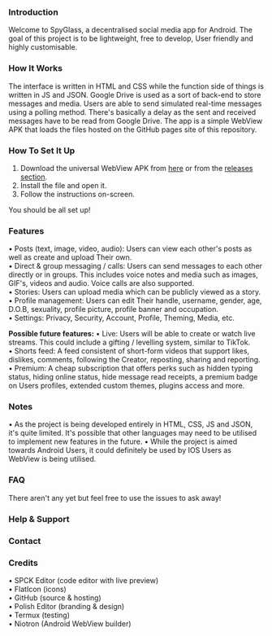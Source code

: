### Introduction
Welcome to SpyGlass, a decentralised social media app for Android. The goal of this project is to be lightweight, free to develop, User friendly and highly customisable.

### How It Works
The interface is written in HTML and CSS while the function side of things is written in JS and JSON. Google Drive is used as a sort of back-end to store messages and media. Users are able to send simulated real-time messages using a polling method. There's basically a delay as the sent and received messages have to be read from Google Drive.
The app is a simple WebView APK that loads the files hosted on the GitHub pages site of this repository.

### How To Set It Up
1. Download the universal WebView APK from [here](https://google.com/404) or from the [releases section](https://google.com/404).
2. Install the file and open it.
3. Follow the instructions on-screen.

You should be all set up!

### Features
• Posts (text, image, video, audio): Users can view each other's posts as well as create and upload Their own.  
• Direct & group messaging / calls: Users can send messages to each other directly or in groups. This includes voice notes and media such as images, GIF's, videos and audio. Voice calls are also supported.  
• Stories: Users can upload media which can be publicly viewed as a story.  
• Profile management: Users can edit Their handle, username, gender, age, D.O.B, sexuality, profile picture, profile banner and occupation.  
• Settings: Privacy, Security, Account, Profile, Theming, Media, etc.

**Possible future features:**
• Live: Users will be able to create or watch live streams. This could include a gifting / levelling system, similar to TikTok.  
• Shorts feed: A feed consistent of short-form videos that support likes, dislikes, comments, following the Creator, reposting, sharing and reporting.  
• Premium: A cheap subscription that offers perks such as hidden typing status, hiding online status, hide message read receipts, a premium badge on Users profiles, extended custom themes, plugins access and more.

### Notes
• As the project is being developed entirely in HTML, CSS, JS and JSON, it's quite limited. It's possible that other languages may need to be utilised to implement new features in the future.
• While the project is aimed towards Android Users, it could definitely be used by IOS Users as WebView is being utilised.

### FAQ
There aren't any yet but feel free to use the issues to ask away!

### Help & Support
### Contact

### Credits
• SPCK Editor (code editor with live preview)  
• FlatIcon (icons)  
• GitHub (source & hosting)  
• Polish Editor (branding & design)  
• Termux (testing)  
• Niotron (Android WebView builder)  
